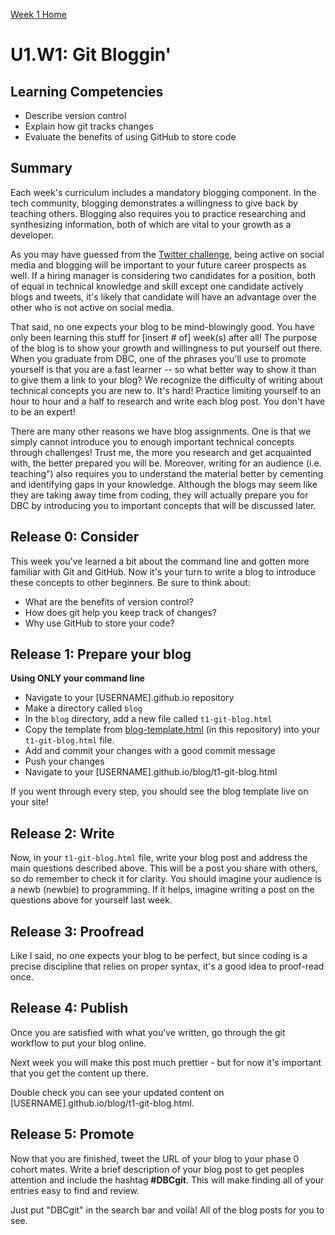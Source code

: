 [Week 1 Home](./)

# U1.W1: Git Bloggin'

## Learning Competencies
- Describe version control
- Explain how git tracks changes
- Evaluate the benefits of using GitHub to store code

## Summary

Each week's curriculum includes a mandatory blogging component. In the tech community, blogging demonstrates a willingness to give back by teaching others. Blogging also requires you to practice researching and synthesizing information, both of which are vital to your growth as a developer.

As you may have guessed from the [Twitter challenge](9-twitter-intro.md), being active on social media and blogging will be important to your future career prospects as well. If a hiring manager is considering two candidates for a position, both of equal in technical knowledge and skill except one candidate actively blogs and tweets, it's likely that candidate will have an advantage over the other who is not active on social media.

That said, no one expects your blog to be mind-blowingly good. You have only been learning this stuff for [insert # of] week(s) after all! The purpose of the blog is to show your growth and willingness to put yourself out there. When you graduate from DBC, one of the phrases you'll use to promote yourself is that you are a fast learner -- so what better way to show it than to give them a link to your blog? We recognize the difficulty of writing about technical concepts you are new to. It's hard! Practice limiting yourself to an hour to hour and a half to research and write each blog post. You don't have to be an expert!

There are many other reasons we have blog assignments. One is that we simply cannot introduce you to enough important technical concepts through challenges! Trust me, the more you research and get acquainted with, the better prepared you will be. Moreover, writing for an audience (i.e. teaching") also requires you to understand the material better by cementing and identifying gaps in your knowledge. Although the blogs may seem like they are taking away time from coding, they will actually prepare you for DBC by introducing you to important concepts that will be discussed later.

## Release 0: Consider
This week you've learned a bit about the command line and gotten more familiar with Git and GitHub. Now it's your turn to write a blog to introduce these concepts to other beginners. Be sure to think about:

- What are the benefits of version control?
- How does git help you keep track of changes?
- Why use GitHub to store your code?

## Release 1: Prepare your blog

**Using ONLY your command line**

- Navigate to your [USERNAME].github.io repository
- Make a directory called `blog`
- In the `blog` directory, add a new file called `t1-git-blog.html`
- Copy the template from [blog-template.html](blog-template.html) (in this repository) into your `t1-git-blog.html` file.
- Add and commit your changes with a good commit message
- Push your changes
- Navigate to your [USERNAME].github.io/blog/t1-git-blog.html

If you went through every step, you should see the blog template live on your site!


## Release 2: Write

Now, in your `t1-git-blog.html` file, write your blog post and address the main questions described above. This will be a post you share with others, so do remember to check it for clarity. You should imagine your audience is a newb (newbie) to programming. If it helps, imagine writing a post on the questions above for yourself last week.

## Release 3: Proofread

Like I said, no one expects your blog to be perfect, but since coding is a precise discipline that relies on proper syntax, it's a good idea to proof-read once.

## Release 4: Publish

Once you are satisfied with what you've written, go through the git workflow to put your blog online.

Next week you will make this post much prettier - but for now it's important that you get the content up there.

Double check you can see your updated content on [USERNAME].github.io/blog/t1-git-blog.html.

## Release 5: Promote

Now that you are finished, tweet the URL of your blog to your phase 0 cohort mates. Write a brief description of your blog post to get peoples attention and include the hashtag **#DBCgit**. This will make finding all of your entries easy to find and review.

Just put "DBCgit" in the search bar and voilà! All of the blog posts for you to see.

